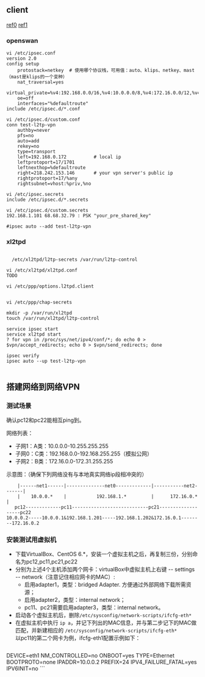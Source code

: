 ## client
[ref0](https://github.com/xelerance/Openswan/wiki/L2tp-ipsec-configuration-using-openswan-and-xl2tpd)
[ref1](https://wiki.archlinux.org/index.php/L2TP/IPsec_VPN_client_setup)

### openswan
```
vi /etc/ipsec.conf
version 2.0
config setup
    protostack=netkey  # 使用哪个协议栈，可用值：auto、klips、netkey、mast（mast是klips的一个变种）
    nat_traversal=yes
    virtual_private=%v4:192.168.0.0/16,%v4:10.0.0.0/8,%v4:172.16.0.0/12,%v4:25.0.0.0/8,%v4:!10.254.253.0/24
    oe=off
    interfaces="%defaultroute"
include /etc/ipsec.d/*.conf

vi /etc/ipsec.d/custom.conf
conn test-l2tp-vpn
    authby=never
    pfs=no
    auto=add
    rekey=no
    type=transport
    left=192.168.0.172          # local ip
    leftprotoport=17/1701
    leftnexthop=%defaultroute
    right=218.242.153.146       # your vpn server's public ip
    rightprotoport=17/%any
    rightsubnet=vhost:%priv,%no

vi /etc/ipsec.secrets
include /etc/ipsec.d/*.secrets

vi /etc/ipsec.d/custom.secrets
192.168.1.101 68.68.32.79 : PSK "your_pre_shared_key"

#ipsec auto --add test-l2tp-vpn

```


### xl2tpd
```

  /etc/xl2tpd/l2tp-secrets /var/run/l2tp-control

vi /etc/xl2tpd/xl2tpd.conf
TODO

vi /etc/ppp/options.l2tpd.client


vi /etc/ppp/chap-secrets

mkdir -p /var/run/xl2tpd
touch /var/run/xl2tpd/l2tp-control

service ipsec start
service xl2tpd start
? for vpn in /proc/sys/net/ipv4/conf/*; do echo 0 > $vpn/accept_redirects; echo 0 > $vpn/send_redirects; done

ipsec verify
ipsec auto --up test-l2tp-vpn


```



## 搭建网络到网络VPN
### 测试场景
确认pc12和pc22能相互ping到。

网络列表：
* 子网1：A类：10.0.0.0-10.255.255.255
* 子网0：C类：192.168.0.0-192.168.255.255（模拟公网）
* 子网2：B类：172.16.0.0-172.31.255.255 

示意图：（确保下列网络没有与本地真实网络ip段相冲突的）
```
    |------net1------|--------------net0-------------|-----------net2-------|
    |    10.0.0.*    |           192.168.1.*         |      172.16.0.*      |
   pc12-------------pc11----------------------------pc21-------------------pc22
10.0.0.2-----10.0.0.1&192.168.1.201-----192.168.1.202&172.16.0.1--------172.16.0.2
```
### 安装测试用虚拟机
* 下载VirtualBox、CentOS 6.*，安装一个虚拟主机之后，再复制三份，分别命名为pc12,pc11,pc21,pc22
* 分别为上述4个主机添加两个网卡：virtualBox中虚拟主机上右键 -- settings -- network（注意记住相应网卡的MAC）:
    * 启用adapter1，类型：bridged Adapter. 方便通过外部网络下载所需资源；
    * 启用adapter2，类型：internal network；
    * pc11、pc21需要启用adapter3，类型：internal network。
* 启动各个虚拟主机后，删除`/etc/sysconfig/network-scripts/ifcfg-eth*`
* 在虚拟主机中执行 `ip a`，并记下列出的MAC信息，并与第二步记下的MAC做匹配，并新建相应的 `/etc/sysconfig/network-scripts/ifcfg-eth*`   
    以pc11的第二个网卡为例，ifcfg-eth1配置示例如下：
    ```
DEVICE=eth1
NM_CONTROLLED=no
ONBOOT=yes
TYPE=Ethernet
BOOTPROTO=none
IPADDR=10.0.0.2
PREFIX=24
IPV4_FAILURE_FATAL=yes
IPV6INIT=no
    ```